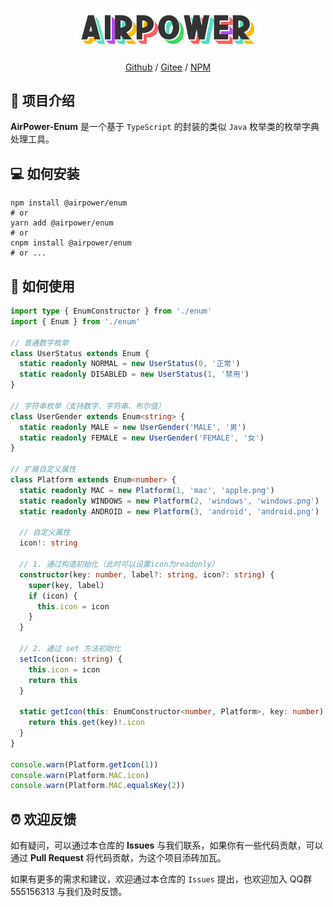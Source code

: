 <p align="center">
  <img width="300" src="./assets/airpower-bg.svg"/>
</p>

<p align="center">
<a href="https://github.com/AirPowerTeam/AirPower-Enum">Github</a> /
<a href="https://gitee.com/air-power/AirPower-Enum">Gitee</a> /
<a href="https://www.npmjs.com/package/@airpower/enum">NPM</a>
</p>

## 🎉 项目介绍

**AirPower-Enum** 是一个基于 `TypeScript` 的封装的类似 `Java` 枚举类的枚举字典处理工具。

## 💻 如何安装

```shell
npm install @airpower/enum
# or
yarn add @airpower/enum
# or
cnpm install @airpower/enum
# or ...
```

## 📖 如何使用

```ts
import type { EnumConstructor } from './enum'
import { Enum } from './enum'

// 普通数字枚举
class UserStatus extends Enum {
  static readonly NORMAL = new UserStatus(0, '正常')
  static readonly DISABLED = new UserStatus(1, '禁用')
}

// 字符串枚举（支持数字、字符串、布尔值）
class UserGender extends Enum<string> {
  static readonly MALE = new UserGender('MALE', '男')
  static readonly FEMALE = new UserGender('FEMALE', '女')
}

// 扩展自定义属性
class Platform extends Enum<number> {
  static readonly MAC = new Platform(1, 'mac', 'apple.png')
  static readonly WINDOWS = new Platform(2, 'windows', 'windows.png')
  static readonly ANDROID = new Platform(3, 'android', 'android.png')

  // 自定义属性
  icon!: string

  // 1. 通过构造初始化（此时可以设置icon为readonly）
  constructor(key: number, label?: string, icon?: string) {
    super(key, label)
    if (icon) {
      this.icon = icon
    }
  }

  // 2. 通过 set 方法初始化
  setIcon(icon: string) {
    this.icon = icon
    return this
  }

  static getIcon(this: EnumConstructor<number, Platform>, key: number) {
    return this.get(key)!.icon
  }
}

console.warn(Platform.getIcon(1))
console.warn(Platform.MAC.icon)
console.warn(Platform.MAC.equalsKey(2))
```

## ⏰ 欢迎反馈

如有疑问，可以通过本仓库的 **Issues** 与我们联系，如果你有一些代码贡献，可以通过 **Pull Request** 将代码贡献，为这个项目添砖加瓦。

如果有更多的需求和建议，欢迎通过本仓库的 `Issues` 提出，也欢迎加入 QQ群 555156313 与我们及时反馈。
